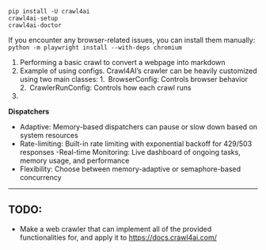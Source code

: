 

```
pip install -U crawl4ai
crawl4ai-setup
crawl4ai-doctor
```

If you encounter any browser-related issues, you can install them manually:
`python -m playwright install --with-deps chromium`



1. Performing a basic crawl to convert a webpage into markdown
2. Example of using configs. Crawl4AI’s crawler can be heavily customized using two main classes:
    1. BrowserConfig: Controls browser behavior 
    2. CrawlerRunConfig: Controls how each crawl runs
3.


**Dispatchers**
- Adaptive: Memory-based dispatchers can pause or slow down based on system resources
- Rate-limiting: Built-in rate limiting with exponential backoff for 429/503 responses
-Real-time Monitoring: Live dashboard of ongoing tasks, memory usage, and performance
- Flexibility: Choose between memory-adaptive or semaphore-based concurrency

----

## TODO:

- Make a web crawler that can implement all of the provided functionalities for, and apply it to https://docs.crawl4ai.com/